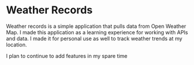 # Weather Records

Weather records is a simple application that pulls data from Open Weather Map.
I made this application as a learning experience for working with APIs and data.
I made it for personal use as well to track weather trends at my location.

I plan to continue to add features in my spare time